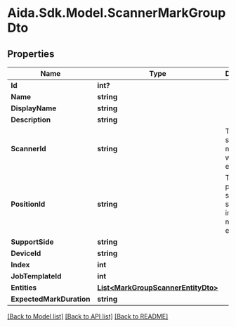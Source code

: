 # Aida.Sdk.Model.ScannerMarkGroupDto

## Properties

Name | Type | Description | Notes
------------ | ------------- | ------------- | -------------
**Id** | **int?** |  | [optional] 
**Name** | **string** |  | [optional] 
**DisplayName** | **string** |  | [optional] 
**Description** | **string** |  | [optional] 
**ScannerId** | **string** | The scanner module that will mark entities | [optional] 
**PositionId** | **string** | The target position the support should be in  when marking entities | [optional] 
**SupportSide** | **string** |  | [optional] 
**DeviceId** | **string** |  | [optional] 
**Index** | **int** |  | [optional] 
**JobTemplateId** | **int** |  | [optional] 
**Entities** | [**List&lt;MarkGroupScannerEntityDto&gt;**](MarkGroupScannerEntityDto.md) |  | [optional] 
**ExpectedMarkDuration** | **string** |  | [optional] 

[[Back to Model list]](../README.md#documentation-for-models) [[Back to API list]](../README.md#documentation-for-api-endpoints) [[Back to README]](../README.md)

